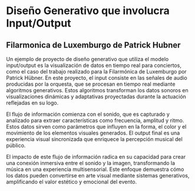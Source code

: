 # Diseño Generativo que involucra Input/Output 

## Filarmonica de Luxemburgo de Patrick Hubner

Un ejemplo de proyecto de diseño generativo que utiliza el modelo input/output es la visualización de datos en tiempo real para conciertos, como el caso del trabajo realizado para la Filarmónica de Luxemburgo por Patrick Hübner. En este proyecto, el input consiste en las señales de audio producidas por la orquesta, que se procesan en tiempo real mediante algoritmos generativos. Estos algoritmos transforman los datos sonoros en visualizaciones dinámicas y adaptativas proyectadas durante la actuación reflejadas en su logo. 

El flujo de información comienza con el sonido, que es capturado y analizado para extraer características como frecuencia, amplitud y ritmo. Estos datos sirven como parámetros que influyen en la forma, el color y el movimiento de los elementos visuales generados. El output final es una experiencia visual sincronizada que enriquece la percepción musical del público.

El impacto de este flujo de información radica en su capacidad para crear una conexión inmersiva entre el sonido y la imagen, transformando la música en una experiencia multisensorial. Este enfoque demuestra cómo los datos pueden convertirse en arte visual mediante sistemas generativos, amplificando el valor estético y emocional del evento.
